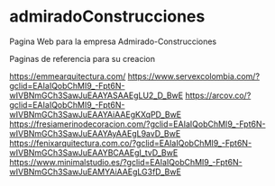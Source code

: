 # admiradoConstrucciones
Pagina Web para la empresa Admirado-Construcciones


Paginas de referencia para su creacion

https://emmearquitectura.com/
https://www.servexcolombia.com/?gclid=EAIaIQobChMI9_-Fpt6N-wIVBNmGCh3SawJuEAAYASAAEgLU2_D_BwE
https://arcov.co/?gclid=EAIaIQobChMI9_-Fpt6N-wIVBNmGCh3SawJuEAAYAiAAEgKXqPD_BwE
https://fresiamerinodecoracion.com/?gclid=EAIaIQobChMI9_-Fpt6N-wIVBNmGCh3SawJuEAAYAyAAEgL9avD_BwE
https://fenixarquitectura.com.co/?gclid=EAIaIQobChMI9_-Fpt6N-wIVBNmGCh3SawJuEAAYBCAAEgI_tvD_BwE
https://www.minimalstudio.es/?gclid=EAIaIQobChMI9_-Fpt6N-wIVBNmGCh3SawJuEAMYAiAAEgLG3fD_BwE

